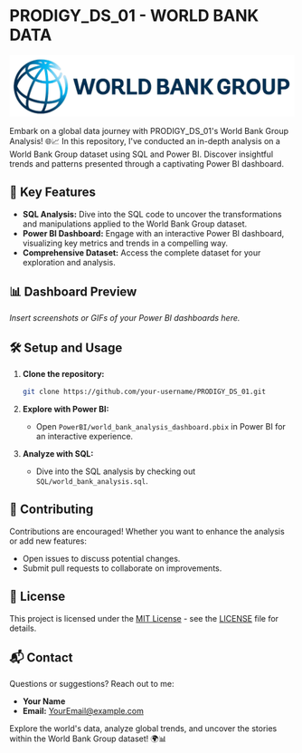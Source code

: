 # PRODIGY_DS_01 - WORLD BANK DATA

<div align="center">
  <img src="https://github.com/Syed-Abid/PRODIGY_DS_01/blob/main/The-World-Bank-logo.png" alt="World Bank Logo">
</div>

Embark on a global data journey with PRODIGY_DS_01's World Bank Group Analysis! 🌐📈 In this repository, I've conducted an in-depth analysis on a World Bank Group dataset using SQL and Power BI. Discover insightful trends and patterns presented through a captivating Power BI dashboard.

## 🚀 Key Features

- **SQL Analysis:** Dive into the SQL code to uncover the transformations and manipulations applied to the World Bank Group dataset.
- **Power BI Dashboard:** Engage with an interactive Power BI dashboard, visualizing key metrics and trends in a compelling way.
- **Comprehensive Dataset:** Access the complete dataset for your exploration and analysis.

## 📊 Dashboard Preview

*Insert screenshots or GIFs of your Power BI dashboards here.*

## 🛠️ Setup and Usage

1. **Clone the repository:**
    ```bash
    git clone https://github.com/your-username/PRODIGY_DS_01.git
    ```

2. **Explore with Power BI:**
    - Open `PowerBI/world_bank_analysis_dashboard.pbix` in Power BI for an interactive experience.

3. **Analyze with SQL:**
    - Dive into the SQL analysis by checking out `SQL/world_bank_analysis.sql`.

## 🤝 Contributing

Contributions are encouraged! Whether you want to enhance the analysis or add new features:

- Open issues to discuss potential changes.
- Submit pull requests to collaborate on improvements.

## 📝 License

This project is licensed under the [MIT License](LICENSE) - see the [LICENSE](LICENSE) file for details.

## 📬 Contact

Questions or suggestions? Reach out to me:

- **Your Name**
- **Email:** [YourEmail@example.com](mailto:YourEmail@example.com)

Explore the world's data, analyze global trends, and uncover the stories within the World Bank Group dataset! 🌍📊
